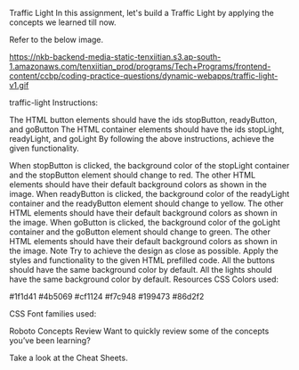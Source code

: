 Traffic Light
In this assignment, let's build a Traffic Light by applying the concepts we learned till now.

Refer to the below image.

https://nkb-backend-media-static-tenxiitian.s3.ap-south-1.amazonaws.com/tenxiitian_prod/programs/Tech+Programs/frontend-content/ccbp/coding-practice-questions/dynamic-webapps/traffic-light-v1.gif

traffic-light
Instructions:

The HTML button elements should have the ids stopButton, readyButton, and goButton
The HTML container elements should have the ids stopLight, readyLight, and goLight
By following the above instructions, achieve the given functionality.

When stopButton is clicked, the background color of the stopLight container and the stopButton element should change to red. The other HTML elements should have their default background colors as shown in the image.
When readyButton is clicked, the background color of the readyLight container and the readyButton element should change to yellow. The other HTML elements should have their default background colors as shown in the image.
When goButton is clicked, the background color of the goLight container and the goButton element should change to green. The other HTML elements should have their default background colors as shown in the image.
Note
Try to achieve the design as close as possible.
Apply the styles and functionality to the given HTML prefilled code.
All the buttons should have the same background color by default.
All the lights should have the same background color by default.
Resources
CSS Colors used:

#1f1d41
#4b5069
#cf1124
#f7c948
#199473
#86d2f2

CSS Font families used:

Roboto
Concepts Review
Want to quickly review some of the concepts you’ve been learning?

Take a look at the Cheat Sheets.